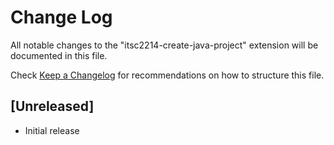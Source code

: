 # Change Log

All notable changes to the "itsc2214-create-java-project" extension will be documented in this file.

Check [Keep a Changelog](http://keepachangelog.com/) for recommendations on how to structure this file.

## [Unreleased]

- Initial release